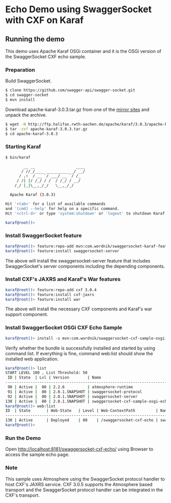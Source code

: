 Echo Demo using SwaggerSocket with CXF on Karaf
========================================================================

Running the demo
---------------------------------------
This demo uses Apache Karaf OSGi container and 
it is the OSGi version of the SwaggerSocket CXF echo sample.

### Preparation

Build SwaggerSocket.

```bash
$ clone https://github.com/swagger-api/swagger-socket.git
$ cd swagger-socket
$ mvn install
```

Download apache-karaf-3.0.3.tar.gz from one of the [mirror sites](http://www.apache.org/dyn/closer.cgi/karaf/3.0.3/apache-karaf-3.0.3.tar.gz) and unpack the archive.

```bash
$ wget -N http://ftp.halifax.rwth-aachen.de/apache/karaf/3.0.3/apache-karaf-3.0.3.tar.gz
$ tar -zxf apache-karaf-3.0.3.tar.gz
$ cd apache-karaf-3.0.3
```

### Starting Karaf

```bash
$ bin/karaf

        __ __                  ____      
       / //_/____ __________ _/ __/      
      / ,<  / __ `/ ___/ __ `/ /_        
     / /| |/ /_/ / /  / /_/ / __/        
    /_/ |_|\__,_/_/   \__,_/_/         

  Apache Karaf (3.0.3)

Hit '<tab>' for a list of available commands
and '[cmd] --help' for help on a specific command.
Hit '<ctrl-d>' or type 'system:shutdown' or 'logout' to shutdown Karaf.

karaf@root()>
```

### Install SwaggerSocket feature

```bash
karaf@root()> feature:repo-add mvn:com.wordnik/swaggersocket-karaf-features/2.0.1-SNAPSHOT/xml/features
karaf@root()> feature:install swaggersocket-server
```

The above will install the swaggersocket-server feature that includes SwaggerSocket's server components
including the depending components.

### Install CXF's JAXRS and Karaf's War features

```bash
karaf@root()> feature:repo-add cxf 3.0.4
karaf@root()> feature:install cxf-jaxrs
karaf@root()> feature:install war
```

The above will install the necessary CXF components and Karaf's war support component.

### Install SwaggerSocket OSGi CXF Echo Sample 

```bash
karaf@root()> install -s mvn:com.wordnik/swaggersocket-cxf-sample-osgi-echo/2.0.1-SNAPSHOT
```

Verify whether the bundle is successfully installed and started by using command list.
If everything is fine, command web:list should show the installed web application.

```bash
karaf@root()> list
START LEVEL 100 , List Threshold: 50
 ID | State  | Lvl | Version        | Name                              
------------------------------------------------------------------------
 90 | Active |  80 | 2.2.6          | atmosphere-runtime                
 91 | Active |  80 | 2.0.1.SNAPSHOT | swaggersocket-protocol            
 92 | Active |  80 | 2.0.1.SNAPSHOT | swaggersocket-server              
130 | Active |  80 | 2.0.1.SNAPSHOT | swaggersocket-cxf-sample-osgi-echo
karaf@root()> web:list
ID  | State       | Web-State   | Level | Web-ContextPath         | Name                                               
-----------------------------------------------------------------------------------------------------------------------
130 | Active      | Deployed    | 80    | /swaggersocket-cxf-echo | swaggersocket-cxf-sample-osgi-echo (2.0.1.SNAPSHOT)
karaf@root()> 
```


### Run the Demo

Open [http://localhost:8181/swaggersocket-cxf-echo/](http://localhost:8181/swaggersocket-cxf-echo/) using Browser
to access the sample echo page.


### Note

This sample uses Atmosphere using the SwaggerSocket protocol handler to host CXF's JAXRS service.
CXF 3.0.5 supports the Atmosphere based transport and the SwaggerSocket protocol handler can be
integrated in the CXF's transport.

